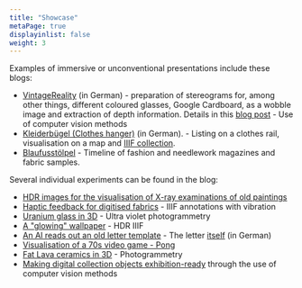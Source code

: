 ```yaml
---
title: "Showcase"
metaPage: true
displayinlist: false
weight: 3
---
```


Examples of immersive or unconventional presentations include these blogs:

* [VintageReality](https://vintagereality.projektemacher.org/) (in German) - preparation of stereograms for, among other things, different coloured glasses, Google Cardboard, as a wobble image and extraction of depth information. Details in this [blog post](https://christianmahnke.de/post/vintagereality/) - Use of computer vision methods
* [Kleiderbügel (Clothes hanger)](https://xn--kleiderbgel-0hb.xn--blaufusstlpel-qmb.de/) (in German). - Listing on a clothes rail, visualisation on a map and [IIIF collection](https://theseusviewer.org/?iiif-content=https://xn--kleiderbgel-0hb.xn--blaufusstlpel-qmb.de/collection.json).
* [Blaufusstölpel](https://xn--blaufusstlpel-qmb.de/timeline/#vertical) - Timeline of fashion and needlework magazines and fabric samples.

Several individual experiments can be found in the blog:

* [HDR images for the visualisation of X-ray examinations of old paintings](/en/post/hdr-radiography-visualisation/)
* [Haptic feedback for digitised fabrics](https://christianmahnke.de/post/haptic-feedback/) - IIIF annotations with vibration
* [Uranium glass in 3D](https://christianmahnke.de/en/post/uv-photogrammetry/) - Ultra violet photogrammetry
* [A "glowing" wallpaper](https://christianmahnke.de/en/post/hdr-iiif/) - HDR IIIF
* [An AI reads out an old letter template](https://christianmahnke.de/en/post/tts/) - The letter [itself](https://briefsteller.de/post/der-haussekretaer/286/) (in German)
* [Visualisation of a 70s video game - Pong](https://christianmahnke.de/en/post/pong/)
* [Fat Lava ceramics in 3D](https://christianmahnke.de/en/post/3d-models/) - Photogrammetry
* [Making digital collection objects exhibition-ready](https://christianmahnke.de/en/post/iiif-proxy/) through the use of computer vision methods
